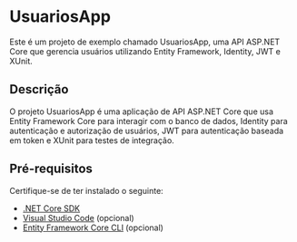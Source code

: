 # UsuariosApp

Este é um projeto de exemplo chamado UsuariosApp, uma API ASP.NET Core que gerencia usuários utilizando Entity Framework, Identity, JWT e XUnit.


## Descrição

O projeto UsuariosApp é uma aplicação de API ASP.NET Core que usa Entity Framework Core para interagir com o banco de dados, Identity para autenticação e autorização de usuários, JWT para autenticação baseada em token e XUnit para testes de integração.

## Pré-requisitos

Certifique-se de ter instalado o seguinte:

- [.NET Core SDK](https://dotnet.microsoft.com/download)
- [Visual Studio Code](https://code.visualstudio.com/) (opcional)
- [Entity Framework Core CLI](https://docs.microsoft.com/en-us/ef/core/cli/dotnet) (opcional)

